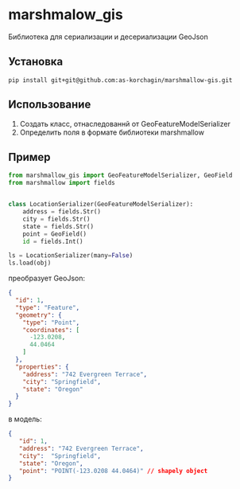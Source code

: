 # marshmalow_gis

Библиотека для сериализации и десериализации GeoJson

## Установка

`pip install git+git@github.com:as-korchagin/marshmallow-gis.git`

## Использование

1. Создать класс, отнаследованнй от GeoFeatureModelSerializer
2. Определить поля в формате библиотеки marshmallow

## Пример

```python
from marshmallow_gis import GeoFeatureModelSerializer, GeoField
from marshmallow import fields


class LocationSerializer(GeoFeatureModelSerializer):
    address = fields.Str()
    city = fields.Str()
    state = fields.Str()
    point = GeoField()
    id = fields.Int()

ls = LocationSerializer(many=False)
ls.load(obj)
``` 

преобразует GeoJson:

```json
{
  "id": 1,
  "type": "Feature",
  "geometry": {
    "type": "Point",
    "coordinates": [
      -123.0208,
      44.0464
    ]
  },
  "properties": {
    "address": "742 Evergreen Terrace",
    "city": "Springfield",
    "state": "Oregon"
  }
}
``` 
 в модель:
 ```json
{
    "id": 1,
    "address": "742 Evergreen Terrace",
    "city":  "Springfield",
    "state": "Oregon",
    "point": "POINT(-123.0208 44.0464)" // shapely object
}
```
